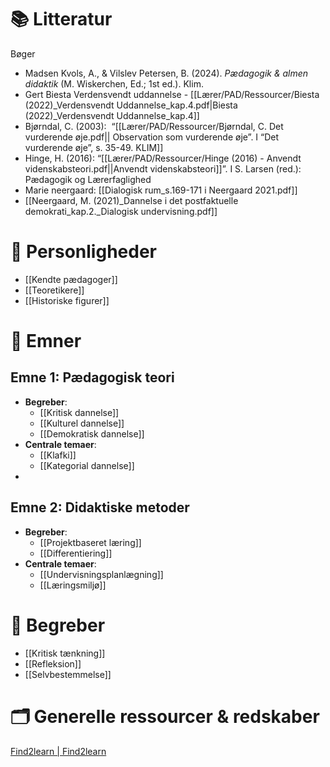 # 📚 Litteratur
Bøger
- Madsen Kvols, A., & Vilslev Petersen, B. (2024). _Pædagogik & almen didaktik_ (M. Wiskerchen, Ed.; 1st ed.). Klim.
- Gert Biesta Verdensvendt uddannelse - [[Lærer/PAD/Ressourcer/Biesta (2022)_Verdensvendt Uddannelse_kap.4.pdf|Biesta (2022)_Verdensvendt Uddannelse_kap.4]]
- Bjørndal, C. (2003):  “[[Lærer/PAD/Ressourcer/Bjørndal, C. Det vurderende øje.pdf|| Observation som vurderende øje”. I “Det vurderende øje”, s. 35-49. KLIM]]
- Hinge, H. (2016): “[[Lærer/PAD/Ressourcer/Hinge (2016) - Anvendt videnskabsteori.pdf||Anvendt videnskabsteori]]”. I S. Larsen (red.): Pædagogik og Lærerfaglighed
- Marie neergaard: [[Dialogisk rum_s.169-171 i Neergaard 2021.pdf]]
- [[Neergaard, M. (2021)_Dannelse i det postfaktuelle demokrati_kap.2._Dialogisk undervisning.pdf]]

# 👤 Personligheder
- [[Kendte pædagoger]]
- [[Teoretikere]]
- [[Historiske figurer]]

# 📖 Emner
## Emne 1: Pædagogisk teori
- **Begreber**: 
  - [[Kritisk dannelse]]
  - [[Kulturel dannelse]]
  - [[Demokratisk dannelse]]
- **Centrale temaer**:
  - [[Klafki]]
  - [[Kategorial dannelse]]
- 

## Emne 2: Didaktiske metoder
- **Begreber**:
  - [[Projektbaseret læring]]
  - [[Differentiering]]
- **Centrale temaer**:
  - [[Undervisningsplanlægning]]
  - [[Læringsmiljø]]

# 🧠 Begreber
- [[Kritisk tænkning]]
- [[Refleksion]]
- [[Selvbestemmelse]]

# 🗂️ Generelle ressourcer & redskaber
[Find2learn | Find2learn](https://find2learn.dk/)

